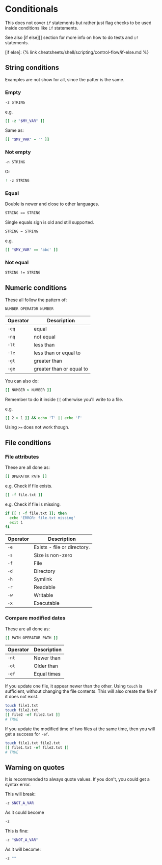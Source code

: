 # Conditionals

This does not cover `if` statements but rather just flag checks to be used inside conditions like `if` statements.

See also [if else][] section for more info on how to do tests and `if` statements.

[if else]: {% link cheatsheets/shell/scripting/control-flow/if-else.md %}


## String conditions

Examples are not show for all, since the patter is the same.

### Empty

```sh
-z STRING
```

e.g.

```sh
[[ -z "$MY_VAR" ]]
```

Same as:

```sh
[[ "$MY_VAR" = '' ]]
```

### Not empty

```sh
-n STRING
```

Or

```sh
! -z STRING
```

### Equal

Double is newer and close to other languages.

```sh
STRING == STRING
```

Single equals sign is old and still supported.

```sh
STRING = STRING
```

e.g.

```sh
[[ "$MY_VAR" == 'abc' ]]
```

### Not equal

```sh
STRING != STRING
```


## Numeric conditions

These all follow the pattern of:

```
NUMBER OPERATOR NUMBER
```

| Operator | Description              |
| -------- | ------------------------ |
| `-eq`    | equal                    |
| `-nq`    | not equal                |
| `-lt`    | less than                |
| `-le`    | less than or equal to    |
| `-gt`    | greater than             |
| `-ge`    | greater than or equal to |

You can also do:

```sh
[[ NUMBER > NUMBER ]]
```

Remember to do it inside `[[` otherwise you'll write to a file.

e.g.

```sh
[[ 2 > 1 ]] && echo 'T' || echo 'F'
```

Using `>=` does not work though.


## File conditions

### File attributes

These are all done as:

```sh
[[ OPERATOR PATH ]]
```

e.g. Check if file exists.

```sh
[[ -f file.txt ]]
```

e.g. Check if file is missing.

```sh
if [[ ! -f file.txt ]]; then
  echo 'ERROR: file.txt missing'
  exit 1
fi
```

| Operator | Description                 |
| -------- | --------------------------- |
| `-e`     | Exists - file or directory. |
| `-s`     | Size is non-zero            |
| `-f`     | File                        |
| `-d `    | Directory                   |
| `-h `    | Symlink                     |
| `-r`     | Readable                    |
| `-w`     | Writable                    |
| `-x`     | Executable                  |

### Compare modified dates

These are all done as:

```sh
[[ PATH OPERATOR PATH ]]
```

| Operator | Description |
| -------- | ----------- |
| `-nt`    | Newer than  |
| `-ot`    | Older than  |
| `-ef`    | Equal times |

If you update one file, it appear newer than the other. Using `touch` is sufficient, without changing the file contents. This will also create the file if it does not exist.

```sh
touch file1.txt
touch file2.txt
[[ file2 -ef file2.txt ]]
# TRUE
```

If you update the modified time of two files at the same time, then you will get a success for `-ef`.

```sh
touch file1.txt file2.txt
[[ file1.txt -ef file2.txt ]]
# TRUE
```


## Warning on quotes

It is recommended to always quote values. If you don't, you could get a syntax error.

This will break:

```sh
-z $NOT_A_VAR
```

As it could become

```sh
-z
```

This is fine:

```sh
-z "$NOT_A_VAR"
```

As it will become:

```sh
-z ""
```
